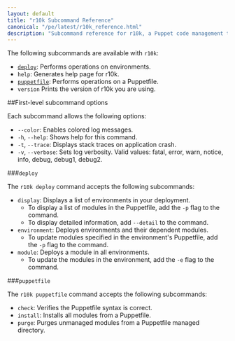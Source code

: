 ```yaml
---
layout: default
title: "r10k Subcommand Reference"
canonical: "/pe/latest/r10k_reference.html"
description: "Subcommand reference for r10k, a Puppet code management tool."
---
```


[setup]: ./r10k_setup.html
[r10kyaml]: ./r10k_yaml.html
[puppetfile]: ./r10k_puppetfile.html
[running]: ./r10k_run.html
[r10kindex]: ./r10k.md



The following subcommands are available with `r10k`:

* [`deploy`](#deploy): Performs operations on environments.
* `help`: Generates help page for r10k.
* [`puppetfile`](#puppetfile): Performs operations on a Puppetfile.
* `version` Prints the version of r10k you are using.

##First-level subcommand options

Each subcommand allows the following options:

* `--color`: Enables colored log messages.
* `-h`, `--help`: Shows help for this command.
* `-t`, `--trace`: Displays stack traces on application crash.
* `-v`, `--verbose`: Sets log verbosity. Valid values: fatal, error, warn, notice, info, debug, debug1, debug2.
 
 
###`deploy`

The `r10k deploy` command accepts the following subcommands:

* `display`: Displays a list of environments in your deployment.
  * To display a list of modules in the Puppetfile, add the `-p` flag to the command.
  * To display detailed information, add `--detail` to the command.
* `environment`: Deploys environments and their dependent modules. 
  * To update modules specified in the environment's Puppetfile, add the `-p` flag to the command.
* `module`: Deploys a module in all environments.
  * To update the modules in the environment, add the `-e` flag to the command.

###`puppetfile`

The `r10k puppetfile` command accepts the following subcommands:

* `check`: Verifies the Puppetfile syntax is correct.
* `install`: Installs all modules from a Puppetfile.
* `purge`: Purges unmanaged modules from a Puppetfile managed directory.